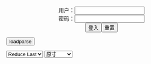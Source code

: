 <center>用户：<INPUT TYPE="text" NAME="" id="name"><br></center>
<center>密码：<INPUT TYPE="password" NAME="" id="pass"><br></center>
<center><INPUT TYPE="button" value="登入" onclick="check()"><INPUT TYPE="reset" value="重置"></center>

<div style="display: none" id="mdm" name="dmd">
  <button onclick="location.reload()">Cover 0</button>
</div>

<button style="display: none" name="dmd" onclick="toggleb()">toggle</button>
<button onclick="loadparse()">loadparse</button>

<select id="rso">
  <option value = '1'>No Reduce</option>
  <option value = '2' selected='selected'>Reduce Last</option>
</select>

<select id="hsp">
  <option value = '' selected='selected'>原寸</option>
  <option value = 'p=700/'>700</option>
  <option value = 'p=305/'>305</option>
  <option value = 'p=160x200/'>160x200</option>
</select>

<br>
<div style="display: none" id="mdc" name="dmd">
</div>

<pre style="display: none" id = "raw">
<!-- 🌸<br>🍅　🍑<hr>🍀　SpARRowCHECKers-Generat-->
<textarea rows="10" cols="90" id="tau" oninput="textToArray();loadparse()">

</textarea><br><!-- 🍀<br>🍑　🍅<hr>🌸 -->

<textarea rows="30" cols="100" id="tar" oninput="loadparse()">

https://ja.hentai-img.com/image/artist-badapple--badapple-3/
https://static12.hentai-img.com/upload/20210426/763/780619/1.jpg

https://ja.hentai-img.com/image/artist-galleries--yq-4/

<font size="2"><b>
抜けるオナニーネタまとめ Vol.359 画像108枚 - ３次エロ画像 - エロ画像</b></font><br>
https://ja.porn-images-xxx.com/image/missing-masturbation-neta-summary-vol359-108-images/

https://static8.porn-images-xxx.com/upload/20210308/906/926837/2.jpg
https://static8.porn-images-xxx.com/upload/20210308/906/926837/10.jpg
https://static8.porn-images-xxx.com/upload/20210308/906/926837/36.jpg
https://static8.porn-images-xxx.com/upload/20210308/906/926837/62.jpg
https://static8.porn-images-xxx.com/upload/20210308/906/926837/66.jpg
https://static8.porn-images-xxx.com/upload/20210308/906/926837/107.jpg
https://static8.porn-images-xxx.com/upload/20210308/906/926837/109.jpg
https://static8.porn-images-xxx.com/upload/20210308/906/926837/101.jpg
https://static8.porn-images-xxx.com/upload/20210308/906/926837/114.jpg

<font size="1" style="color:#DCDCDC"><b>2022/1/18 下午8:42:25</b></font><br>

<font size="2"><b>
【あまつ様】えちえちコスプレイヤー「#私の太ももが性癖に刺さる人に届いてほしい」画像291枚 - エロコスプレ</b></font><br>
https://ja.hentai-cosplays.com/image/alasta-sama-echiechi-cosplayer--291-images/

https://static4.porn-images-xxx.com/upload/20190714/685/700918/5.jpg

<font size="1" style="color:#DCDCDC"><b>2022/1/18 下午3:32:44</b></font><br>

<font size="2"><b>
コスプレイヤー桃色れく セミヌード！ - エロコスプレ</b></font><br>
https://ja.hentai-cosplays.com/image/cosplayer-peach-yeru-semi-nude/

https://static4.porn-images-xxx.com/upload/20190715/685/701106/p=700/8.jpg
https://static4.porn-images-xxx.com/upload/20190715/685/701106/p=700/13.jpg
https://static4.porn-images-xxx.com/upload/20190715/685/701106/p=700/14.jpg
https://static4.porn-images-xxx.com/upload/20190715/685/701106/p=700/27.jpg
https://static4.porn-images-xxx.com/upload/20190715/685/701106/p=700/28.jpg

<font size="1" style="color:#DCDCDC"><b>2022/1/18 下午2:53:37</b></font><br>

<font size="2"><b>
[milklimxxx] 【DL限定】レイヤーオナホ嬢を呼びつけむちまん肉に押し潰される素股プレイを堪能！ テ◯ファのコスプレ姿で全身使っておちんぽしごかれまくりの最後は裏オプで本気イキッ！！ [milklimxxx] 【DL限定】レイヤーオナホ嬢を呼びつけむちまん肉に押し潰される素股プレイを堪能！ テ◯ファのコスプレ姿で全身使っておちんぽしごかれまくりの最後は裏オプで本気イキッ！！ - エロコスプレ</b></font><br>
https://ja.hentai-cosplays.com/image/milklimxxx-dl--milklimxxx-dl-/

https://static6.hentai-cosplays.com/upload/20211218/259/264732/p=700/21.jpg
https://static6.hentai-cosplays.com/upload/20211218/259/264732/p=700/22.jpg
https://static6.hentai-cosplays.com/upload/20211218/259/264732/p=700/23.jpg
https://static6.hentai-cosplays.com/upload/20211218/259/264732/p=700/24.jpg
https://static6.hentai-cosplays.com/upload/20211218/259/264732/p=700/45.jpg
https://static6.hentai-cosplays.com/upload/20211218/259/264732/p=700/49.jpg
https://static6.hentai-cosplays.com/upload/20211218/259/264732/p=700/50.jpg
https://s3t3d2y7.ackcdn.net/library/742358/39d24a211c3f93d5793bfa1fc90347b201953a7b.webp

<font size="1" style="color:#DCDCDC"><b>2022/1/18 下午2:03:02</b></font><br>

<font size="2"><b>
Yorkie 夏鸽鸽 – Cow - エロコスプレ</b></font><br>
https://ja.hentai-cosplays.com/image/yorkie-summer-sardine--cow/

https://static5.hentai-cosplays.com/upload/20211209/251/256359/p=700/12.jpg

<font size="1" style="color:#DCDCDC"><b>2022/1/17 下午8:08:58</b></font><br>

<font size="2"><b>
Meladinha - Tatsumaki - エロコスプレ</b></font><br>
https://ja.hentai-cosplays.com/image/meladinha-tatsumaki/

https://static4.hentai-cosplays.com/upload/20210608/227/231563/12.jpg
https://static4.hentai-cosplays.com/upload/20210608/227/231563/13.jpg
https://static4.hentai-cosplays.com/upload/20210608/227/231563/14.jpg

<font size="1" style="color:#DCDCDC"><b>2022/1/17 下午4:50:51</b></font><br>

<font size="2"><b>
是一只熊仔吗 NO.011 碧蓝航线 光荣 [30P-131MB] 是一只熊仔吗 NO.011 碧蓝航线 光荣 [30P-131MB] - エロコスプレ</b></font><br>
https://ja.hentai-cosplays.com/image/-no011---30p-131mb--no011---30p-131mb/

https://static6.hentai-cosplays.com/upload/20220117/280/286090/9.jpg
https://static6.hentai-cosplays.com/upload/20220117/280/286090/p=700/12.jpg
https://static6.hentai-cosplays.com/upload/20220117/280/286090/p=700/19.jpg
https://static6.hentai-cosplays.com/upload/20220117/280/286090/p=700/15.jpg
https://static6.hentai-cosplays.com/upload/20220117/280/286090/p=700/19.jpg
https://static6.hentai-cosplays.com/upload/20220117/280/286090/p=700/21.jpg
https://static6.hentai-cosplays.com/upload/20220117/280/286090/p=700/22.jpg
https://static6.hentai-cosplays.com/upload/20220117/280/286090/p=700/28.jpg

<font size="1" style="color:#DCDCDC"><b>2022/1/17 下午3:59:53</b></font><br>

<font size="2"><b>
奈汐酱 - 插件小狐狸 [60P241M] - 乐摄图-乐摄图</b></font><br>
https://www.leshetu.com/xz/wlj/18870.html

https://img.156135784.xyz/images/2021/12/17/fdf06347c8ae800a448b7ffa6bb7d93b.jpg
https://img.156135784.xyz/images/2021/12/17/cee644869983e7dcecfffd7680052bdd.jpg

<font size="1" style="color:#DCDCDC"><b>2022/1/17 上午10:51:42</b></font><br>

<font size="2"><b>
铭铭Kizami Vol.030 写真+自撮り [113P325M] - 乐摄图-乐摄图</b></font><br>
https://www.leshetu.com/xz/wlj/18873.html

https://img.156135784.xyz/images/2021/12/17/bef50f73c203474d794814cfefac8129.jpg
https://img.156135784.xyz/images/2021/12/17/cc7f802f9308a4642aff8bcfd92fd7ed.jpg
https://img.156135784.xyz/images/2021/12/17/058c5624bc9dad24f06bfcb4f13e64dc.jpg

<font size="1" style="color:#DCDCDC"><b>2022/1/17 上午10:50:28</b></font><br>

<font size="2"><b>
麻花麻花酱 - 红内衣 [20P234M] - 乐摄图-乐摄图</b></font><br>
https://www.leshetu.com/xz/wlj/18880.html

https://img.156135784.xyz/images/2021/12/17/86336e3f98734fad78466dda18b93c81.jpg
https://img.156135784.xyz/images/2021/12/17/d1d8c89ad71b38dc092576c4401f72cb.jpg

<font size="1" style="color:#DCDCDC"><b>2022/1/17 上午10:48:36</b></font><br>

<font size="2"><b>
DJAWA - Swimming Lessons #2 [76P583M] - 乐摄图-乐摄图</b></font><br>
https://www.leshetu.com/xz/wlj/18468.html

https://img.156135784.xyz/images/2021/10/28/6467d5c75daeaed57cd7dc3dfc68c380.jpg

<font size="1" style="color:#DCDCDC"><b>2022/1/17 上午10:47:57</b></font><br>

<font size="2"><b>
Nyako喵子 - 獣耳彼女2 [200P2V699M] - 乐摄图-乐摄图</b></font><br>
https://www.leshetu.com/xz/wlj/18994.html

https://img.156135784.xyz/images/2021/12/17/47ee1dc40271a2132993276f902d7bda.jpg

<font size="1" style="color:#DCDCDC"><b>2022/1/17 上午10:45:35</b></font><br>

<font size="2"><b>
DJAWA - Swimming Lessons #8 [138P2.28G] - 乐摄图-乐摄图</b></font><br>
https://www.leshetu.com/xz/wlj/18914.html

https://img.156135784.xyz/images/2021/12/17/0b534e1381201b9837e0fa12c102af32.jpg
https://img.156135784.xyz/images/2021/12/17/8763778e22c27600647f24325b724a94.jpg

<font size="1" style="color:#DCDCDC"><b>2022/1/17 上午10:35:52</b></font><br>

<font size="2"><b>
DJAWA - Kitsune Miko (A ver) [65P557M] - 乐摄图-乐摄图</b></font><br>
https://www.leshetu.com/xz/wlj/18917.html

https://img.156135784.xyz/images/2021/12/17/bfb14c23e6d806cb1e4137b639ebcae5.jpg
https://img.156135784.xyz/images/2021/12/17/bbf554321514a9b8319b62cd51823954.jpg

<font size="1" style="color:#DCDCDC"><b>2022/1/17 上午10:30:02</b></font><br>

<font size="2"><b>
是本末末 - 竞泳水着 [31P192M] - 乐摄图-乐摄图</b></font><br>
https://www.leshetu.com/xz/wlj/19029.html

https://img.156135784.xyz/images/2022/01/12/17dc873772e1ed637dcbb170032268e6.jpg
https://img.156135784.xyz/images/2022/01/12/19f6d7b905eba9f375a428b87183e0dc.jpg
https://img.156135784.xyz/images/2022/01/12/3c769b319e90508ad9c41a29c87b4ad4.jpg
https://img.156135784.xyz/images/2022/01/12/7d8bdff3d5bb646e98d9a6a26373e821.jpg
https://img.156135784.xyz/images/2022/01/12/85f08c232f87de0a23e325021cb2ce67.jpg

<font size="1" style="color:#DCDCDC"><b>2022/1/17 上午10:27:17</b></font><br>

<font size="2"><b>
Shiro Kitsune - E-Girl [54P339M] - 乐摄图-乐摄图</b></font><br>
https://www.leshetu.com/xz/wlj/15744.html

https://img.156135784.xyz/images/2020/10/23/a36ed59ada1231414b7495c88a2a2bcf.jpg

<font size="1" style="color:#DCDCDC"><b>2022/1/17 上午10:24:06</b></font><br>

Town of sins
https://gamesathletes.com/ts/ts_0920/land_ts_180920_en/image/bg.jpg

<font size="2"><b>
猫・うさぎのエロ画像 part10 - ３次エロ画像 - エロ画像</b></font><br>
https://ja.porn-images-xxx.com/image/erotic-images-of-cats-and-rabbits-part10/

https://static9.porn-images-xxx.com/upload/20211023/935/957361/p=700/8.jpg
https://static9.porn-images-xxx.com/upload/20211023/935/957361/p=700/18.jpg

<font size="1" style="color:#DCDCDC"><b>2022/1/13 下午2:20:09</b></font><br>

<font size="2"><b>
ナースがエロい顔してる画像の素晴らしさを実感するスレ[32枚] - エロコスプレ</b></font><br>
https://ja.hentai-cosplays.com/image/a-slle-that-realizes-the-splendor-of-the-image-that-nurse-has-an-erotic-face-32-sheets/

https://static9.porn-images-xxx.com/upload/20211208/948/970000/14.jpg
https://static9.porn-images-xxx.com/upload/20211208/948/970000/25.jpg
https://static9.porn-images-xxx.com/upload/20211208/948/970000/29.jpg
https://static9.porn-images-xxx.com/upload/20211208/948/970000/31.jpg

<font size="1" style="color:#DCDCDC"><b>2022/1/12 下午2:52:52</b></font><br>

<font size="2"><b>
【ナース】注射しちゃうぞ【コスプレ】 AV女優 - ３次エロ画像 - エロ画像</b></font><br>
https://ja.porn-images-xxx.com/image/nurse-ill-inject-you-cosplay-av-actress/

https://static10.porn-images-xxx.com/upload/20220101/1006/1029395/p=700/1.jpg

<font size="1" style="color:#DCDCDC"><b>2022/1/12 下午2:25:08</b></font><br>

<font size="2"><b>
えちえちな体で癒してくれる、エロコスプレナースの精子抜き治療画像 Vol.28 - ３次エロ画像 - エロ画像</b></font><br>
https://ja.porn-images-xxx.com/image/sperm-removal-treatment-image-of-erotic-cosplay-nurse-that-heals-with-a-sexy-body-vol28/

https://static10.porn-images-xxx.com/upload/20220109/1018/1042297/p=700/1.jpg
https://static10.porn-images-xxx.com/upload/20220109/1018/1042297/p=700/2.jpg
https://static10.porn-images-xxx.com/upload/20220109/1018/1042297/p=700/3.jpg
https://static10.porn-images-xxx.com/upload/20220109/1018/1042297/p=700/4.jpg
https://static10.porn-images-xxx.com/upload/20220109/1018/1042297/p=700/18.jpg
https://static10.porn-images-xxx.com/upload/20220109/1018/1042297/p=700/19.jpg
https://static10.porn-images-xxx.com/upload/20220109/1018/1042297/p=700/47.jpg
https://static10.porn-images-xxx.com/upload/20220109/1018/1042297/p=700/49.jpg
https://static10.porn-images-xxx.com/upload/20220109/1018/1042297/p=700/50.jpg
https://static10.porn-images-xxx.com/upload/20220109/1018/1042297/p=700/51.jpg
https://static10.porn-images-xxx.com/upload/20220109/1018/1042297/p=700/52.jpg
https://static10.porn-images-xxx.com/upload/20220109/1018/1042297/p=700/53.jpg

<font size="1" style="color:#DCDCDC"><b>2022/1/12 下午2:05:11</b></font><br>

<font size="2"><b>
逆バニーエロ画像84枚 おっぱいもマンコも尻も丸出しな変態バニースーツ集めてみた - ３次エロ画像 - エロ画像</b></font><br>
https://ja.porn-images-xxx.com/image/reverse-bunny-erotic-image-84-sheets-i-tried-to-collect-a-perverted-bunny-suit-with-full-and-buttocks/

https://static10.porn-images-xxx.com/upload/20220111/1020/1044131/p=700/2.jpg
https://static10.porn-images-xxx.com/upload/20220111/1020/1044131/p=700/3.jpg
https://static10.porn-images-xxx.com/upload/20220111/1020/1044131/p=700/5.jpg
https://static10.porn-images-xxx.com/upload/20220111/1020/1044131/p=700/7.jpg
https://static10.porn-images-xxx.com/upload/20220111/1020/1044131/p=700/8.jpg
https://static10.porn-images-xxx.com/upload/20220111/1020/1044131/p=700/9.jpg
https://static10.porn-images-xxx.com/upload/20220111/1020/1044131/p=700/23.jpg
https://static10.porn-images-xxx.com/upload/20220111/1020/1044131/p=700/38.jpg
https://static10.porn-images-xxx.com/upload/20220111/1020/1044131/p=700/41.jpg
https://static10.porn-images-xxx.com/upload/20220111/1020/1044131/p=700/44.jpg
https://static10.porn-images-xxx.com/upload/20220111/1020/1044131/p=700/47.jpg
https://static10.porn-images-xxx.com/upload/20220111/1020/1044131/p=700/57.jpg
https://static10.porn-images-xxx.com/upload/20220111/1020/1044131/p=700/81.jpg

<font size="1" style="color:#DCDCDC"><b>2022/1/12 上午11:50:20</b></font><br>

<font size="2"><b>
[my suite (Atsuki)] - Tamamo Vitch - エロコスプレ</b></font><br>
https://ja.hentai-cosplays.com/image/my-suite-atsuki-tamamo-vitch/

https://static6.hentai-cosplays.com/upload/20220112/276/282270/15.jpg
https://static6.hentai-cosplays.com/upload/20220112/276/282270/27.jpg
https://static6.hentai-cosplays.com/upload/20220112/276/282270/71.jpg
https://static6.hentai-cosplays.com/upload/20220112/276/282270/72.jpg
https://static6.hentai-cosplays.com/upload/20220112/276/282270/73.jpg
https://static6.hentai-cosplays.com/upload/20220112/276/282270/74.jpg
https://static6.hentai-cosplays.com/upload/20220112/276/282270/76.jpg
https://static6.hentai-cosplays.com/upload/20220112/276/282270/77.jpg

<font size="1" style="color:#DCDCDC"><b>2022/1/12 上午11:43:11</b></font><br>

<font size="2"><b>
Coser@白银81 女仆2021 - エロコスプレ</b></font><br>
https://ja.hentai-cosplays.com/image/coser-hakuba-81-womens2021/

https://static5.hentai-cosplays.com/upload/20211209/250/255883/p=700/65.jpg
https://static5.hentai-cosplays.com/upload/20211209/250/255883/p=700/66.jpg
https://static5.hentai-cosplays.com/upload/20211209/250/255883/p=700/97.jpg
https://static5.hentai-cosplays.com/upload/20211209/250/255883/98.jpg
https://static5.hentai-cosplays.com/upload/20211209/250/255883/99.jpg
https://static5.hentai-cosplays.com/upload/20211209/250/255883/100.jpg
https://static5.hentai-cosplays.com/upload/20211209/250/255883/101.jpg
https://static5.hentai-cosplays.com/upload/20211209/250/255883/102.jpg
https://static5.hentai-cosplays.com/upload/20211209/250/255883/103.jpg
https://static5.hentai-cosplays.com/upload/20211209/250/255883/p=700/104.jpg

<font size="1" style="color:#DCDCDC"><b>2022/1/10 上午10:52:25</b></font><br>

<font size="2"><b>
Alina Becker - Zelda Cosplay - エロコスプレ</b></font><br>
https://ja.hentai-cosplays.com/image/alina-becker-zelda-cosplay/

https://static6.hentai-cosplays.com/upload/20220109/275/280624/p=700/1.jpg
https://static6.hentai-cosplays.com/upload/20220109/275/280624/p=700/2.jpg
https://static6.hentai-cosplays.com/upload/20220109/275/280624/p=700/4.jpg
https://static6.hentai-cosplays.com/upload/20220109/275/280624/p=700/6.jpg
https://static6.hentai-cosplays.com/upload/20220109/275/280624/p=700/8.jpg
https://static6.hentai-cosplays.com/upload/20220109/275/280624/21.jpg

<font size="1" style="color:#DCDCDC"><b>2022/1/10 上午9:50:50</b></font><br>

<font size="2"><b>
[習呆呆] Mai Sakurajima (Bunny) - エロコスプレ</b></font><br>
https://ja.hentai-cosplays.com/image/xi-stunned-mai-sakurajima-bunny/

https://static5.hentai-cosplays.com/upload/20211208/248/253502/p=700/1.jpg
https://static5.hentai-cosplays.com/upload/20211208/248/253502/p=700/5.jpg
https://static5.hentai-cosplays.com/upload/20211208/248/253502/26.jpg
https://static5.hentai-cosplays.com/upload/20211208/248/253502/27.jpg
https://static5.hentai-cosplays.com/upload/20211208/248/253502/28.jpg
https://static5.hentai-cosplays.com/upload/20211208/248/253502/p=700/33.jpg
https://static5.hentai-cosplays.com/upload/20211208/248/253502/p=700/35.jpg
https://static5.hentai-cosplays.com/upload/20211208/248/253502/p=700/36.jpg

https://theonlygames.com/common/tr/ce/land_ce_110720_2_en/image/c3.png

<font size="1" style="color:#DCDCDC"><b>2022/1/10 上午9:49:00</b></font><br>

</textarea>
</pre>

<script src="https://cdn.jsdelivr.net/npm/jquery@3.5.1/dist/jquery.min.js"></script>

<link rel="stylesheet" href="https://cdn.jsdelivr.net/gh/fancyapps/fancybox@3.5.7/dist/jquery.fancybox.min.css" />
<script src="https://cdn.jsdelivr.net/gh/fancyapps/fancybox@3.5.7/dist/jquery.fancybox.min.js"></script>

<script type="text/javascript">

var __urlRegex = /(\b(https?|ftp|file):\/\/[-A-Z0-9+&@#\/%?=~_|!:,.;]*[-A-Z0-9+&@#\/%=~_|])/ig;
var __imgRegex = /\.(?:jpe?g|gif|png)$/i;

textToArray();
loadparse();

function parseURL($string){

    var exp = __urlRegex;
    return $string.replace(exp,function(match){
            __imgRegex.lastIndex=0;
            if(__imgRegex.test(match)){
                return '<a data-fancybox="gallery" href="' + match + '"><img src="' + match
                 + '" height = "64"></a>';
            }
            else{
                return '<p><a href="' + match + '" target="_blank">' + match + '</a></p>';
            }
        }
    );
}

function textToArray(){
  var textArea = document.getElementById("tau");
  var arrayFromTextArea = textArea.value.split(String.fromCharCode(10));
  for ( var i = 0; i < arrayFromTextArea.length; i++ ) {
    generateM(arrayFromTextArea[i]);
  }
}

function generateM(url) {
  mdm.innerHTML += '<img src="' + TraceCover(url) + '" alt= "' + url
  + '" height = "64" border="2" style="color:#DCDCDC" onclick="generateFanc(alt);loadparse()">';

}

function TraceCover(url) {
  var SegmentArr = url.split('/');

  var Extens = SegmentArr.slice(-1).join().split('.').pop();
  var SegmentCount = SegmentArr.length - 2;

  var TopHalf = SegmentArr.slice(0,SegmentCount).join('/');

  return TopHalf + '/p=160x200/1.' + Extens + '\n';

}

function generateFanc(url) {
  var SegmentArr = url.split('/');
  var GeneratCount = SegmentArr.slice(-1).join().split('.').shift();
  var Extens = SegmentArr.slice(-1).join().split('.').pop();
  var SegmentCount = SegmentArr.length;
  var ReduceSegments = document.getElementById('rso').value;
  var HentaiSizeP = document.getElementById('hsp').value;
  var TopHalf = SegmentArr.slice(0,SegmentCount - ReduceSegments).join('/');
  tar.innerHTML = '';

  for (var j = 1; j <= GeneratCount; j++) {
    tar.innerHTML += TopHalf + '/' + HentaiSizeP + j + '.' + Extens + '\n';
  }
}

function loadparse() {
  mdc.innerHTML = parseURL(tar.value);
}

function check(){
  var name=document.getElementById("name").value;
  var pass=document.getElementById("pass").value;
  if(name==!/[^\s]/.test(new Date().getTime()) && pass==String.fromCharCode(window.atob("MTIx"))){
    var nd = document.getElementsByName("dmd");
    for (var i = 0; i <= nd.length; i++) {
      nd[i].style.display = "";
      }
      }else{
      }
}

function toggleb() {
  var x = document.getElementById("raw");
  if (x.style.display === "none") {
    x.style.display = "";
  } else {
    x.style.display = "none";
  }
}

</script>
